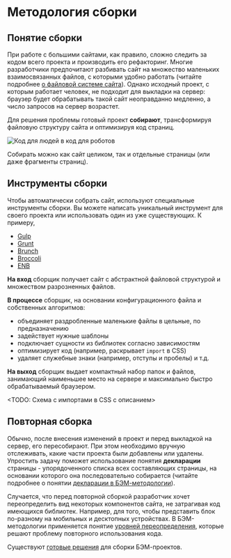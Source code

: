 # Методология сборки

## Понятие сборки

При работе с большими сайтами, как правило, сложно следить за кодом всего проекта и производить его рефакторинг. Многие разработчики предпочитают разбивать сайт на множество маленьких взаимосвязанных файлов, с которыми удобно работать (читайте подробнее [о файловой системе сайта]()). Однако исходный проект, с которым работает человек, не подходит для выкладки на сервер: браузер будет обрабатывать такой сайт неоправданно медленно, а число запросов на сервер возрастет.

Для решения проблемы готовый проект **собирают**, трансформируя файловую структуру сайта и оптимизируя код страниц.

![Код для людей в код для роботов](https://img-fotki.yandex.ru/get/16165/158800653.0/0_111c55_72635305_orig)

Собирать можно как сайт целиком, так и отдельные страницы (или даже фрагменты страниц).

## Инструменты сборки

Чтобы автоматически собрать сайт, используют специальные инструменты сборки. Вы можете написать уникальный инструмент для своего проекта или использовать один из уже существующих. К примеру,

* [Gulp](http://gulpjs.com/)
* [Grunt](http://gruntjs.com/)
* [Brunch](http://brunch.io/)
* [Broccoli](https://www.npmjs.org/package/broccoli)
* [ENB](http://enb-make.info/)

**На вход** сборщик получает сайт с абстрактной файловой структурой и множеством разрозненных файлов.

**В процессе** сборщик, на основании конфигурационного файла и собственных алгоритмов:

* объединяет раздробленные маленькие файлы в цельные, по предназначению
* задействует нужные шаблоны
* подключает сущности из библиотек согласно зависимостям
* оптимизирует код (например, раскрывает `import` в CSS)
* удаляет служебные знаки (например, отступы и пробелы) и т.д.

**На выход** сборщик выдает компактный набор папок и файлов, занимающий наименьшее место на сервере и максимально быстро обрабатываемый браузером.

<TODO: Схема с импортами в CSS с описанием>

## Повторная сборка

Обычно, после внесения изменений в проект и перед выкладкой на сервер, его пересобирают. При этом необходимо вручную отслеживать, какие части проекта были добавлены или удалены. Упростить задачу поможет использование понятия **декларации** страницы - упорядоченного списка всех составляющих страницы, на основании которого она последовательно собирается (читайте подробнее о понятии [декларации в БЭМ-методологии]()).

Случается, что перед повторной сборкой разработчик хочет переопределить вид некоторых компонентов сайта, не затрагивая код имеющихся библиотек. Например, для того, чтобы представить блок по-разному на мобильных и десктопных устройствах. В БЭМ-методологии применяется понятие [уровней переопределения](), которые решают проблему повторного использования кода.

Существуют [готовые решения]() для сборки БЭМ-проектов.
